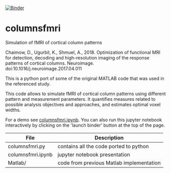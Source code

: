 [![Binder](https://mybinder.org/badge_logo.svg)](https://mybinder.org/v2/gh/dchaimow/columnsfmri/master?filepath=columnsfmri.ipynb)
# columnsfmri
Simulation of fMRI of cortical column patterns

Chaimow, D., Ugurbil, K., Shmuel, A., 2018. 
  Optimization of functional MRI for detection, decoding and high-resolution imaging of the response patterns of cortical   columns. 
  Neuroimage. doi:10.1016/j.neuroimage.2017.04.011
  
This is a python port of some of the original MATLAB code that was used in the referenced study.

This code allows to simulate fMRI of cortical column patterns using different pattern and measurement parameters. It quantifies measures related to possible analysis objectives and approaches, and estimates optimal voxel widths.

For a demo see [columnsfmri.ipynb](columnsfmri.ipynb). You can also run this jupyter notebook interactively by clicking on the 'launch binder' button at the top of the page.

File               | Description
-------------------|-----------------------------------------
columnsfmri.py     | contains all the code ported to python
columnsfmri.ipynb  | jupyter notebook presentation
Matlab/            | code from previous Matlab implementation

